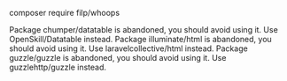 composer require filp/whoops

Package chumper/datatable is abandoned, you should avoid using it. Use OpenSkill/Datatable instead.
Package illuminate/html is abandoned, you should avoid using it. Use laravelcollective/html instead.
Package guzzle/guzzle is abandoned, you should avoid using it. Use guzzlehttp/guzzle instead.